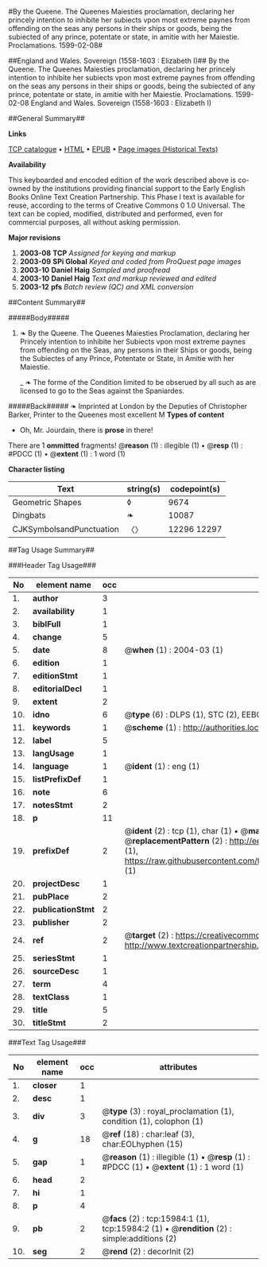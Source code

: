 #By the Queene. The Queenes Maiesties proclamation, declaring her princely intention to inhibite her subiects vpon most extreme paynes from offending on the seas any persons in their ships or goods, being the subiected of any prince, potentate or state, in amitie with her Maiestie. Proclamations. 1599-02-08#

##England and Wales. Sovereign (1558-1603 : Elizabeth I)##
By the Queene. The Queenes Maiesties proclamation, declaring her princely intention to inhibite her subiects vpon most extreme paynes from offending on the seas any persons in their ships or goods, being the subiected of any prince, potentate or state, in amitie with her Maiestie.
Proclamations. 1599-02-08
England and Wales. Sovereign (1558-1603 : Elizabeth I)

##General Summary##

**Links**

[TCP catalogue](http://www.ota.ox.ac.uk/tcp/)  • 
[HTML](http://tei.it.ox.ac.uk/tcp/Texts-HTML/free/A21/A21938.html)  • 
[EPUB](http://tei.it.ox.ac.uk/tcp/Texts-EPUB/free/A21/A21938.epub) • 
[Page images (Historical Texts)](https://data.historicaltexts.jisc.ac.uk/view?pubId=eebo-99850758e&pageId=eebo-99850758e-15984-1)

**Availability**

This keyboarded and encoded edition of the
	       work described above is co-owned by the institutions
	       providing financial support to the Early English Books
	       Online Text Creation Partnership. This Phase I text is
	       available for reuse, according to the terms of Creative
	       Commons 0 1.0 Universal. The text can be copied,
	       modified, distributed and performed, even for
	       commercial purposes, all without asking permission.

**Major revisions**

1. __2003-08__ __TCP__ *Assigned for keying and markup*
1. __2003-09__ __SPi Global__ *Keyed and coded from ProQuest page images*
1. __2003-10__ __Daniel Haig__ *Sampled and proofread*
1. __2003-10__ __Daniel Haig__ *Text and markup reviewed and edited*
1. __2003-12__ __pfs__ *Batch review (QC) and XML conversion*

##Content Summary##

#####Body#####

1. ❧ By the Queene. The Queenes Maiesties Proclamation, declaring her Princely intention to inhibite her Subiects vpon most extreme paynes from offending on the Seas, any persons in their Ships or goods, being the Subiectes of any Prince, Potentate or State, in Amitie with her Maiestie.

    _ ❧ The forme of the Condition limited to be obserued by all such as are licensed to go to the Seas against the Spaniardes.

#####Back#####
❧ Imprinted at London by the Deputies of Christopher Barker, Printer to the Queenes most excellent M
**Types of content**

  * Oh, Mr. Jourdain, there is **prose** in there!

There are 1 **ommitted** fragments! 
 @__reason__ (1) : illegible (1)  •  @__resp__ (1) : #PDCC (1)  •  @__extent__ (1) : 1 word (1)

**Character listing**


|Text|string(s)|codepoint(s)|
|---|---|---|
|Geometric Shapes|◊|9674|
|Dingbats|❧|10087|
|CJKSymbolsandPunctuation|〈〉|12296 12297|

##Tag Usage Summary##

###Header Tag Usage###

|No|element name|occ|attributes|
|---|---|---|---|
|1.|__author__|3||
|2.|__availability__|1||
|3.|__biblFull__|1||
|4.|__change__|5||
|5.|__date__|8| @__when__ (1) : 2004-03 (1)|
|6.|__edition__|1||
|7.|__editionStmt__|1||
|8.|__editorialDecl__|1||
|9.|__extent__|2||
|10.|__idno__|6| @__type__ (6) : DLPS (1), STC (2), EEBO-CITATION (1), PROQUEST (1), VID (1)|
|11.|__keywords__|1| @__scheme__ (1) : http://authorities.loc.gov/ (1)|
|12.|__label__|5||
|13.|__langUsage__|1||
|14.|__language__|1| @__ident__ (1) : eng (1)|
|15.|__listPrefixDef__|1||
|16.|__note__|6||
|17.|__notesStmt__|2||
|18.|__p__|11||
|19.|__prefixDef__|2| @__ident__ (2) : tcp (1), char (1)  •  @__matchPattern__ (2) : ([0-9\-]+):([0-9IVX]+) (1), (.+) (1)  •  @__replacementPattern__ (2) : http://eebo.chadwyck.com/downloadtiff?vid=$1&page=$2 (1), https://raw.githubusercontent.com/textcreationpartnership/Texts/master/tcpchars.xml#$1 (1)|
|20.|__projectDesc__|1||
|21.|__pubPlace__|2||
|22.|__publicationStmt__|2||
|23.|__publisher__|2||
|24.|__ref__|2| @__target__ (2) : https://creativecommons.org/publicdomain/zero/1.0/ (1), http://www.textcreationpartnership.org/docs/. (1)|
|25.|__seriesStmt__|1||
|26.|__sourceDesc__|1||
|27.|__term__|4||
|28.|__textClass__|1||
|29.|__title__|5||
|30.|__titleStmt__|2||


###Text Tag Usage###

|No|element name|occ|attributes|
|---|---|---|---|
|1.|__closer__|1||
|2.|__desc__|1||
|3.|__div__|3| @__type__ (3) : royal_proclamation (1), condition (1), colophon (1)|
|4.|__g__|18| @__ref__ (18) : char:leaf (3), char:EOLhyphen (15)|
|5.|__gap__|1| @__reason__ (1) : illegible (1)  •  @__resp__ (1) : #PDCC (1)  •  @__extent__ (1) : 1 word (1)|
|6.|__head__|2||
|7.|__hi__|1||
|8.|__p__|4||
|9.|__pb__|2| @__facs__ (2) : tcp:15984:1 (1), tcp:15984:2 (1)  •  @__rendition__ (2) : simple:additions (2)|
|10.|__seg__|2| @__rend__ (2) : decorInit (2)|
